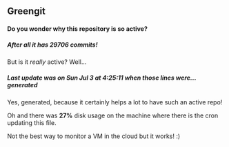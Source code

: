 ## Greengit

#### Do you wonder why this repository is so active?

##### After all it has 29706 commits!

But is it *really* active? Well...

##### Last update was on Sun Jul 3 at 4:25:11 when those lines were... generated

Yes, generated, because it certainly helps a lot to have such an active repo!

Oh and there was **27%** disk usage on the machine
where there is the cron updating this file.

Not the best way to monitor a VM in the cloud but it works! :)
